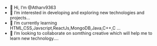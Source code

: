 - 👋 Hi, I’m @Atharv9363
- 👀 I’m interested in developing and exploring new technologies and projects...
- 🌱 I’m currently learning HTML,CSS,Javscript,ReactJs,MongoDB,Java,C++,C ...
- 💞️ I’m looking to collaborate on somthing creative which will help me to learn new technology....

<!---
Atharv9363/Atharv9363 is a ✨ special ✨ repository because its `README.md` (this file) appears on your GitHub profile.
You can click the Preview link to take a look at your changes.
--->
